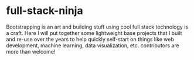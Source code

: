 # full-stack-ninja
Bootstrapping is an art and building stuff using cool full stack technology is a craft. Here I will put together some lightweight base projects that I built and re-use over the years to help quickly self-start on things like web development, machine learning, data visualization, etc. contributors are more than welcome!
